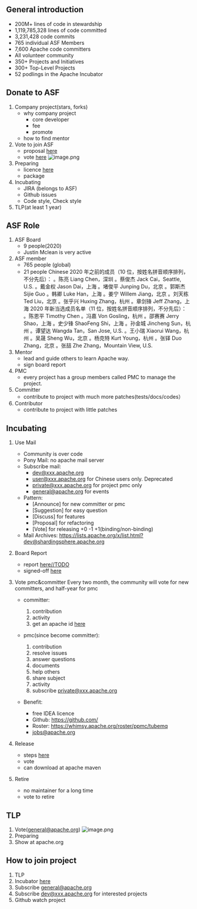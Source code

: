 ## General introduction
  - 200M+ lines of code in stewardship
  - 1,119,785,328 lines of code committed
  - 3,231,428 code commits
  - 765 individual ASF Members
  - 7,600 Apache code committers
  - All volunteer community
  - 350+ Projects and Initiatives
  - 300+ Top-Level Projects
  - 52 podlings in the Apache Incubator

## Donate to ASF
  1. Company project(stars, forks) 
     - why company project
       - core developer
       - fee
       - promote
     - how to find mentor
  2. Vote to join ASF
     - proposal [here](https://cwiki.apache.org/confluence/display/INCUBATOR/TubeMQ+Proposal)
     - vote [here](https://mail-archives.apache.org/mod_mbox/incubator-general/)
       ![image.png](/attach/5ecbb1503acdd.png)
  3. Preparing
     - licence [here](https://mp.weixin.qq.com/s/-JfuVWZRerI4uuYxlkKCAw)
     - package
  4. Incubating
     - JIRA (belongs to ASF)
     - Github issues
     - Code style, Check style 
  5. TLP(at least 1 year)


## ASF Role
  1. ASF Board
     - 9 people(2020)
     - Justin Mclean is very active
  2. ASF member
     - 765 people (global)
     - 21 people Chinese
       2020 年之前的成员（10 位，按姓名拼音顺序排列，不分先后）：
        。陈亮 Liang Chen，深圳
        。蔡俊杰 Jack Cai，Seattle, U.S.
        。戴金权 Jason Dai，上海
        。堵俊平 Junping Du，北京
        。郭斯杰 Sijie Guo
        。韩卿 Luke Han，上海
        。姜宁 Willem Jiang，北京
        。刘天栋 Ted Liu，北京
        。张乎兴 Huxing Zhang，杭州
        。章剑锋 Jeff Zhang，上海
       2020 年新当选成员名单（11 位，按姓名拼音顺序排列，不分先后）：
        。陈恩平 Timothy Chen
        。冯嘉 Von Gosling，杭州
        。邵赛赛 Jerry Shao，上海
        。史少锋 ShaoFeng Shi，上海
        。孙金城 Jincheng Sun，杭州
        。谭望达 Wangda Tan，San Jose, U.S.
        。王小瑞 Xiaorui Wang，杭州
        。吴晟 Sheng Wu，北京
        。杨克特 Kurt Young，杭州
        。张铎 Duo Zhang，北京
        。张喆 Zhe Zhang，Mountain View, U.S.
  3. Mentor
     - lead and guide others to learn Apache way.
     - sign board report
  4. PMC
     - every project has a group members called PMC to manage the project.
  5. Committer
     - contribute to project with much more patches(tests/docs/codes）
  6. Contributor
     - contribute to project with little patches
     
## Incubating
  1. Use Mail 
     - Community is over code
     - Pony Mail: no apache mail server
     - Subscribe mail: 
       - dev@xxx.apache.org
       - user@xxx.apache.org for Chinese users only. Deprecated
       - private@xxx.apache.org  for project pmc only
       - general@apache.org for events
     - Pattern: 
       - [Announce] for new committer or pmc
       - [Suggestion] for easy question
       - [Discuss] for features
       - [Proposal] for refactoring
       - [Vote] for releasing +0 -1  +1(binding/non-binding)
     - Mail Archives: https://lists.apache.org/x/list.html?dev@shardingsphere.apache.org

2. Board Report
    - report [here//TODO](//TODO)
    - signed-off [here](https://cwiki.apache.org/confluence/display/INCUBATOR/May2020)
3. Vote pmc&committer
    Every two month, the community will vote for new committers, and half-year for pmc
    - committer:
      1. contribution
      2. activity
      3. get an apache id [here](https://github.com/Technoboy-/dolphin-scheduler-extension/blob/master/icla-for-new-committer.md)
    
    - pmc(since become committer):
      1. contribution
      2. resolve issues
      3. answer questions
      4. documents
      5. help others
      6. share subject
      7. activity
      8. subscribe private@xxx.apache.org
    - Benefit:  
      - free IDEA licence 
      - Github:  https://github.com/
      - Roster: https://whimsy.apache.org/roster/ppmc/tubemq
      - jobs@apache.org
4. Release
   - steps [here](https://dolphinscheduler.apache.org/zh-cn/docs/development/release.html)  
   - vote
   - can download at apache maven 
5. Retire
   - no maintainer for a long time
   - vote to retire

## TLP
 1. Vote(general@apache.org)
    ![image.png](/attach/5ecbb435ce84e.png)
 2. Preparing
 3. Show at apache.org
 
## How to join project
 1. TLP
 2. Incubator [here](https://incubator.apache.org/projects/)
 2. Subscribe general@apache.org
 3. Subscribe dev@xxx.apache.org for interested projects
 4. Github watch project

